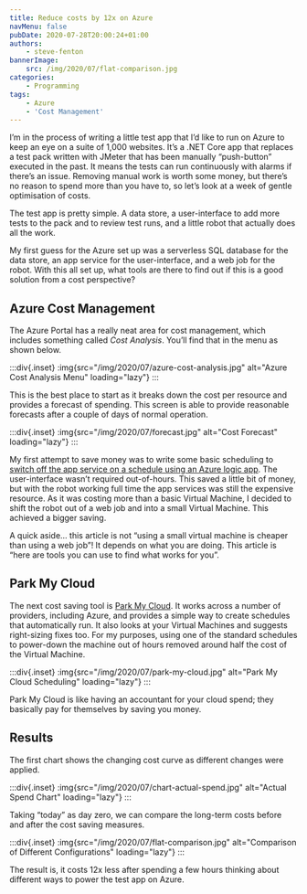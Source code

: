 ```yaml
---
title: Reduce costs by 12x on Azure
navMenu: false
pubDate: 2020-07-28T20:00:24+01:00
authors:
    - steve-fenton
bannerImage:
    src: /img/2020/07/flat-comparison.jpg
categories:
    - Programming
tags:
    - Azure
    - 'Cost Management'
---
```


I’m in the process of writing a little test app that I’d like to run on Azure to keep an eye on a suite of 1,000 websites. It’s a .NET Core app that replaces a test pack written with JMeter that has been manually “push-button” executed in the past. It means the tests can run continuously with alarms if there’s an issue. Removing manual work is worth some money, but there’s no reason to spend more than you have to, so let’s look at a week of gentle optimisation of costs.

The test app is pretty simple. A data store, a user-interface to add more tests to the pack and to review test runs, and a little robot that actually does all the work.

My first guess for the Azure set up was a serverless SQL database for the data store, an app service for the user-interface, and a web job for the robot. With this all set up, what tools are there to find out if this is a good solution from a cost perspective?

## Azure Cost Management

The Azure Portal has a really neat area for cost management, which includes something called *Cost Analysis*. You’ll find that in the menu as shown below.

:::div{.inset}
:img{src="/img/2020/07/azure-cost-analysis.jpg" alt="Azure Cost Analysis Menu" loading="lazy"}
:::

This is the best place to start as it breaks down the cost per resource and provides a forecast of spending. This screen is able to provide reasonable forecasts after a couple of days of normal operation.

:::div{.inset}
:img{src="/img/2020/07/forecast.jpg" alt="Cost Forecast" loading="lazy"}
:::

My first attempt to save money was to write some basic scheduling to [switch off the app service on a schedule using an Azure logic app](/blog/2020/07/start-and-stop-an-azure-app-service-on-a-schedule-with-azure-logic-apps/). The user-interface wasn’t required out-of-hours. This saved a little bit of money, but with the robot working full time the app services was still the expensive resource. As it was costing more than a basic Virtual Machine, I decided to shift the robot out of a web job and into a small Virtual Machine. This achieved a bigger saving.

A quick aside… this article is not “using a small virtual machine is cheaper than using a web job”! It depends on what you are doing. This article is “here are tools you can use to find what works for you”.

## Park My Cloud

The next cost saving tool is [Park My Cloud](https://www.parkmycloud.com/). It works across a number of providers, including Azure, and provides a simple way to create schedules that automatically run. It also looks at your Virtual Machines and suggests right-sizing fixes too. For my purposes, using one of the standard schedules to power-down the machine out of hours removed around half the cost of the Virtual Machine.

:::div{.inset}
:img{src="/img/2020/07/park-my-cloud.jpg" alt="Park My Cloud Scheduling" loading="lazy"}
:::

Park My Cloud is like having an accountant for your cloud spend; they basically pay for themselves by saving you money.

## Results

The first chart shows the changing cost curve as different changes were applied.

:::div{.inset}
:img{src="/img/2020/07/chart-actual-spend.jpg" alt="Actual Spend Chart" loading="lazy"}
:::

Taking “today” as day zero, we can compare the long-term costs before and after the cost saving measures.

:::div{.inset}
:img{src="/img/2020/07/flat-comparison.jpg" alt="Comparison of Different Configurations" loading="lazy"}
:::

The result is, it costs 12x less after spending a few hours thinking about different ways to power the test app on Azure.